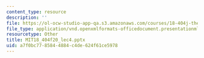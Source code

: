 ```yaml
---
content_type: resource
description: ''
file: https://ol-ocw-studio-app-qa.s3.amazonaws.com/courses/18-404j-theory-of-computation-fall-2020/a7f0bc7785844884c4de624f61ce5978_MIT18_404f20_lec4.pptx
file_type: application/vnd.openxmlformats-officedocument.presentationml.presentation
resourcetype: Other
title: MIT18_404f20_lec4.pptx
uid: a7f0bc77-8584-4884-c4de-624f61ce5978
---
```

